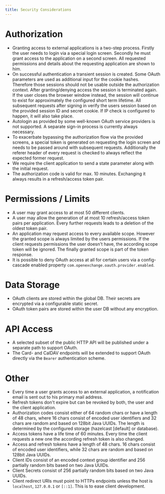 ```yaml
---
title: Security Considerations
---
```


# Authorization

  * Granting access to external applications is a two-step process. Firstly the user needs to login via a special login screen. Secondly he must grant access to the application on a second screen. All requested permissions and details about the requesting application are shown to him.
  * On successful authentication a transient session is created. Some OAuth parameters are used as additional input for the cookie hashes. Therefore those sessions should not be usable outside the authorization context. After granting/denying access the session is terminated again. If the user closes the browser window instead, the session will continue to exist for approximately the configured short term lifetime. All subsequent requests after signing in verify the users session based on the provided session ID and secret cookie. If IP check is configured to happen, it will also take place.
  * Autologin as provided by some well-known OAuth service providers is not supported. A separate sign-in process is currently always necessary.
  * To exacerbate bypassing the authorization flow via the provided screens, a special token is generated on requesting the login screen and needs to be passed around with subsequent requests. Additionally the referer header of every request is checked to always reflect the expected former request.
  * We require the client application to send a state parameter along with the initial request.
  * The authorization code is valid for max. 10 minutes. Exchanging it always results in a refresh/access token pair.


# Permissions / Limits

  * A user may grant access to at most 50 different clients.
  * A user may allow the generation of at most 10 refresh/access token pairs per application. Every further requests leads to a deletion of the oldest token pair.
  * An application may request access to every available scope. However the granted scope is always limited by the users permissions. If the client requests permissions the user doesn't have, the according scope token will be ignored. The finally granted scope is part of the token response.
  * It is possible to deny OAuth access at all for certain users via a config-cascade enabled property `com.openexchange.oauth.provider.enabled`.


# Data Storage

  * OAuth clients are stored within the global DB. Their secrets are encrypted via a configurable static secret.
  * OAuth token pairs are stored within the user DB without any encryption.


# API Access

  * A selected subset of the public HTTP API will be published under a separate path to support OAuth.
  * The Card- and CalDAV endpoints will be extended to support OAuth directly via the `Bearer` authentication scheme.
  

# Other

  * Every time a user grants access to an external application, a notification email is sent out to his primary mail address.
  * Refresh tokens don't expire but can be revoked by both, the user and the client application.
  * Authorization codes consist either of 64 random chars or have a length of 48 chars, where 16 chars consist of encoded user identifiers and 32 chars are random and based on 128bit Java UUIDs. The length is determined by the configured storage (hazelcast [default] or database).
  * Access tokens have a life time of 60 minutes. Every time the client requests a new one the according refresh token is also changed.
  * Access and refresh tokens have a length of 48 chars. 16 chars consist of encoded user identifiers, while 32 chars are random and based on 128bit Java UUIDs.
  * Client IDs consist of an encoded context group identifier and 256 partially random bits based on two Java UUIDs.
  * Client Secrets consist of 256 partially random bits based on two Java UUIDs.
  * Client redirect URIs must point to HTTPs endpoints unless the host is `localhost`, `127.0.0.1` or `[::1]`. This is to ease client development.
